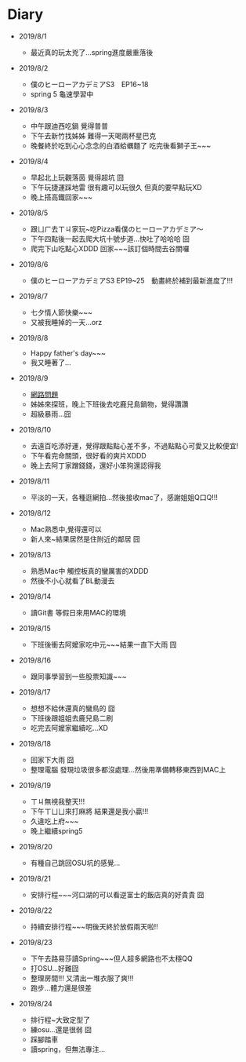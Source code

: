 # Diary

* 2019/8/1
  * 最近真的玩太兇了...spring進度嚴重落後
  
* 2019/8/2
  * 僕のヒーローアカデミアS3　EP16~18
  * spring 5 龜速學習中

* 2019/8/3
  * 中午跟迪西吃鍋 覺得普普
  * 下午去新竹找姊姊 難得一天喝兩杯星巴克
  * 晚餐終於吃到心心念念的白酒蛤蠣麵了 吃完後看獅子王~~~
  
* 2019/8/4
  * 早起北上玩觀落茵 覺得超坑 囧
  * 下午玩捷運踩地雷 很有趣可以玩很久 但真的要早點玩XD
  * 晚上搭高鐵回家~~~
  
* 2019/8/5
  * 跟ㄩㄏ去ㄒㄐ家玩~吃Pizza看僕のヒーローアカデミア～
  * 下午四點後一起去爬大坑十號步道...快吐了哈哈哈 囧
  * 爬完下山吃點心XDDD 回家~~~該訂個時間去谷關囉
  
* 2019/8/6
  * 僕のヒーローアカデミアS3 EP19~25　動畫終於補到最新進度了!!!
  
* 2019/8/7
  * 七夕情人節快樂~~~
  * 又被我睡掉的一天...orz
  
* 2019/8/8
  * Happy father's day~~~
  * 我又睡著了...
  
* 2019/8/9
  * [網路問題](https://m.gamer.com.tw/forum/C.php?bsn=60030&snA=522312)
  * 姊姊來探班，晚上下班後去吃鹿兒島鍋物，覺得讚讚
  * 超級暴雨...囧
  
* 2019/8/10
  * 去遠百吃添好運，覺得跟點點心差不多，不過點點心可愛又比較便宜!
  * 下午看完命關頭，很好看的爽片XDDD
  * 晚上去阿丁家蹭錢錢，還好小笨狗還認得我

* 2019/8/11
  * 平淡的一天，各種逛網拍...然後接收mac了，感謝姐姐Q口Q!!!
  
* 2019/8/12
  * Mac熟悉中,覺得還可以
  * 新人來~結果居然是住附近的鄰居 囧
  
* 2019/8/13
  * 熟悉Mac中 觸控板真的蠻厲害的XDDD
  * 然後不小心就看了BL動漫去
  
* 2019/8/14
  * 讀Git書 等假日來用MAC的環境
  
* 2019/8/15
  * 下班後衝去阿嬤家吃中元~~~結果一直下大雨 囧
  
* 2019/8/16
  * 跟同事學習到一些股票知識~~~
  
* 2019/8/17
  * 想想不給休還真的蠻鳥的 囧
  * 下班後跟姐姐去鹿兒島二刷
  * 吃完去阿嬤家繼續吃...XD
  
* 2019/8/18
  * 回家下大雨 囧
  * 整理電腦 發現垃圾很多都沒處理...然後用準備轉移東西到MAC上
  
* 2019/8/19
  * ㄒㄐ無視我整天!!!
  * 下午ㄒㄩㄩ來打麻將 結果還是我小贏!!!
  * 久違吃上府~~~
  * 晚上繼續spring5
  
* 2019/8/20
  * 有種自己跳回OSU坑的感覺...
  
* 2019/8/21
  * 安排行程~~~河口湖的可以看逆富士的飯店真的好貴貴 囧
  
* 2019/8/22
  * 持續安排行程~~~明後天終於放假兩天啦!! 
  
* 2019/8/23
  * 下午去路易莎讀Spring~~~但人超多網路也不太穩QQ
  * 打OSU...好難囧
  * 整理房間!!! 又清出一堆衣服了爽!!!
  * 跑步...體力還是很差
  
* 2019/8/24
  * 排行程~大致定型了
  * 練osu...還是很弱 囧
  * 踩腳踏車
  * 讀spring，但無法專注...

  
    
  